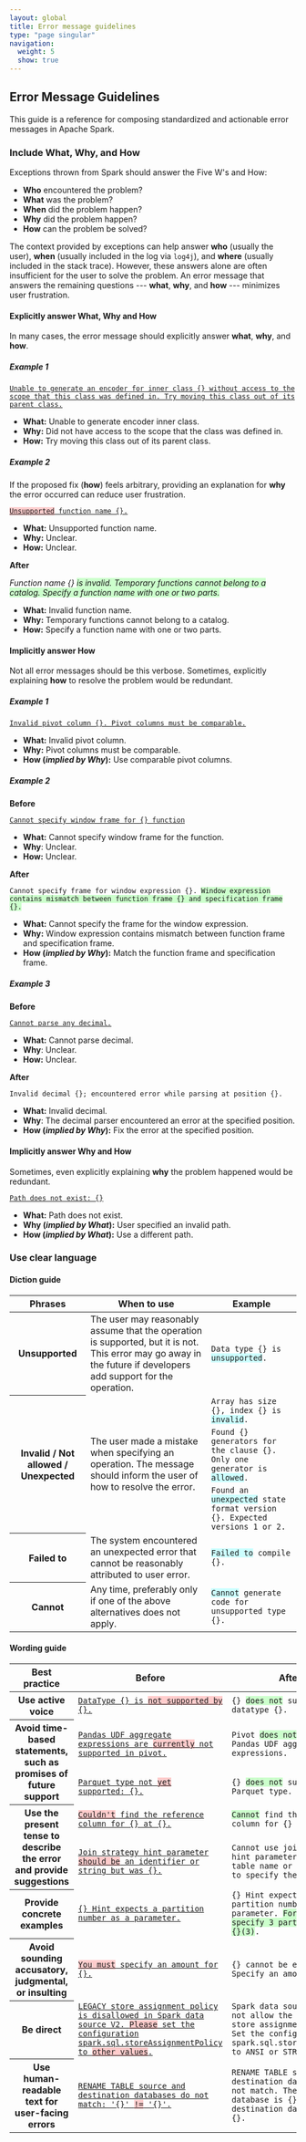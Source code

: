 ```yaml
---
layout: global
title: Error message guidelines
type: "page singular"
navigation:
  weight: 5
  show: true
---
```


## Error Message Guidelines

This guide is a reference for composing standardized and actionable
error messages in Apache Spark.

### Include What, Why, and How

Exceptions thrown from Spark should answer the Five W's and How:

-   **Who** encountered the problem?
-   **What** was the problem?
-   **When** did the problem happen?
-   **Why** did the problem happen?
-   **How** can the problem be solved?

The context provided by exceptions can help answer **who** (usually the
user), **when** (usually included in the log via <code>log4j</code>), and **where**
(usually included in the stack trace). However, these answers alone are
often insufficient for the user to solve the problem. An error message
that answers the remaining questions
--- **what**, **why**, and **how** --- minimizes user frustration.

#### Explicitly answer What, Why and How

In many cases, the error message should explicitly answer **what**,
**why**, and **how**.

##### Example 1

<code style="white-space:normal">
  <a href="https://github.com/apache/spark/blob/569fb133d09e24e4ed56ed7efff641512d98b01b/sql/catalyst/src/main/scala/org/apache/spark/sql/errors/QueryCompilationErrors.scala#L160">
    Unable to generate an encoder for inner class {} without access to the
    scope that this class was defined in. Try moving this class out of its
    parent class.
  </a>
</code>

-   **What:** Unable to generate encoder inner class.
-   **Why:** Did not have access to the scope that the class was defined
    in.
-   **How:** Try moving this class out of its parent class.

##### Example 2

If the proposed fix (**how**) feels arbitrary, providing an explanation
for **why** the error occurred can reduce user frustration.

<code style="white-space:normal">
  <a href="https://github.com/apache/spark/blob/03dd33cc982ebb3de4354274ac49da31521b8195/sql/catalyst/src/main/scala/org/apache/spark/sql/errors/QueryCompilationErrors.scala#L498">
    <span style="background-color: #ffcccc">Unsupported</span> function name {}.
  </a>
</code>

-   **What:** Unsupported function name.
-   **Why:** Unclear.
-   **How:** Unclear.

**After**

*Function name {} <span style="background-color: #ccffcc">is invalid. Temporary functions cannot belong to a
catalog. Specify a function name with one or two parts.</span>*

-   **What:** Invalid function name.
-   **Why:** Temporary functions cannot belong to a catalog.
-   **How:** Specify a function name with one or two parts.

#### Implicitly answer How

Not all error messages should be this verbose. Sometimes, explicitly
explaining **how** to resolve the problem would be redundant.

##### Example 1

<code style="white-space:normal">
  <a href="https://github.com/apache/spark/blob/e5d972e84e973d9a2e62312dc471df30c35269bc/sql/catalyst/src/main/scala/org/apache/spark/sql/errors/QueryCompilationErrors.scala#L63">
    Invalid pivot column {}. Pivot columns must be comparable.
  </a>
</code>

-   **What:** Invalid pivot column.
-   **Why:** Pivot columns must be comparable.
-   **How (*****implied by Why*****):** Use comparable pivot columns.

##### Example 2

**Before**

<code style="white-space:normal">
  <a href="https://github.com/apache/spark/blob/9809a2f1c5187205c81542dbdc84b71db535f6e1/sql/catalyst/src/main/scala/org/apache/spark/sql/errors/QueryCompilationErrors.scala#L325">
    Cannot specify window frame for {} function
  </a>
</code>

-   **What:** Cannot specify window frame for the function.
-   **Why**: Unclear.
-   **How:** Unclear.

**After**

<code style="white-space:normal">
  Cannot specify frame for window expression {}. <span style="background-color: #ccffcc">Window expression
  contains mismatch between function frame {} and specification frame {}.</span>
</code>

-   **What:** Cannot specify the frame for the window expression.
-   **Why:** Window expression contains mismatch between function frame
    and specification frame.
-   **How (*****implied by Why*****):** Match the function frame and
    specification frame.

##### Example 3

**Before**

<code style="white-space:normal">
  <a href="https://github.com/apache/spark/blob/aff6c0febb40d9713895ba00d8c77ba00f04bd16/sql/catalyst/src/main/scala/org/apache/spark/sql/errors/QueryExecutionErrors.scala#L93">
    Cannot parse any decimal.
  </a>
</code>

-   **What:** Cannot parse decimal.
-   **Why**: Unclear.
-   **How:** Unclear.

**After**

<code style="white-space:normal">
  Invalid decimal {}; encountered error while parsing at position {}.
</code>

-   **What:** Invalid decimal.
-   **Why**: The decimal parser encountered an error at the specified
    position.
-   **How (*****implied by Why*****):** Fix the error at the specified position.

#### Implicitly answer Why and How

Sometimes, even explicitly explaining **why** the problem happened would
be redundant.

<code style="white-space:normal">
  <a href="https://github.com/apache/spark/blob/569fb133d09e24e4ed56ed7efff641512d98b01b/sql/catalyst/src/main/scala/org/apache/spark/sql/errors/QueryCompilationErrors.scala#L770">
    Path does not exist: {}
  </a>
</code>

-   **What:** Path does not exist.
-   **Why (*****implied by What*****):** User specified an invalid path.
-   **How (*****implied by What*****):** Use a different path.

### Use clear language

#### Diction guide

<table class="table table-hover">
  <thead>
    <tr>
      <th scope="col">Phrases</th>
      <th scope="col">When to use</th>
      <th scope="col">Example</th>
    </tr>
  </thead>
  <tbody>
    <tr>
      <th scope="row">Unsupported</th>
      <td>
        The user may reasonably assume that the operation is supported, but it is not. This error may go away in the future if developers add support for the operation.
      </td>
      <td>
        <code style="white-space:normal">
          Data type {} is <span style="background-color: #ccffff">unsupported</span>.
        </code>
      </td>
    </tr>
    <tr>
      <th rowspan="3" scope="rowgroup">
        Invalid / Not allowed / Unexpected
      </th>
      <td rowspan="3">
        The user made a mistake when specifying an operation. The message should inform the user of how to resolve the error.
      </td>
      <td>
        <code style="white-space:normal">
          Array has size {}, index {} is <span style="background-color: #ccffff">invalid</span>.
        </code>
      </td>
    </tr>
    <tr>
      <td>
        <code style="white-space:normal">
          Found {} generators for the clause {}. Only one generator is <span style="background-color: #ccffff">allowed</span>.
        </code>
      </td>
    </tr>
    <tr>
      <td>
        <code style="white-space:normal">
          Found an <span style="background-color: #ccffff">unexpected</span> state format version {}. Expected versions 1 or 2.
        </code>
      </td>
    </tr>
    <tr>
      <th scope="row">Failed to</th>
      <td>
        The system encountered an unexpected error that cannot be reasonably attributed to user error.
      </td>
      <td>
        <code style="white-space:normal">
          <span style="background-color: #ccffff">Failed to</span> compile {}.
        </code>
      </td>
    </tr>
    <tr>
      <th scope="row">Cannot</th>
      <td>
        Any time, preferably only if one of the above alternatives does not apply.
      </td>
      <td>
        <code style="white-space:normal">
          <span style="background-color: #ccffff">Cannot</span> generate code for unsupported type {}.
        </code>
      </td>
    </tr>
  </tbody>
</table>

#### Wording guide

<table class="table table-hover">
  <thead>
    <tr>
      <th scope="col">Best practice</th>
      <th scope="col">Before</th>
      <th scope="col">After</th>
    </tr>
  </thead>
  <tbody>
    <tr>
      <th scope="row">
        Use active voice
      </th>
      <td>
        <code style="white-space:normal">
          <a href="https://github.com/apache/spark/blob/73857cdd87757d2888bd92f6b7c2fad709701484/sql/catalyst/src/main/scala/org/apache/spark/sql/errors/QueryCompilationErrors.scala#L704">
            DataType {} is <span style="background-color: #ffcccc">not supported by</span> {}.
          </a>
        </code>
      </td>
      <td>
        <code style="white-space:normal">
          {} <span style="background-color: #ccffcc">does not</span> support datatype {}.
        </code>
      </td>
    </tr>
    <tr>
      <th rowspan="2" scope="rowgroup">
        Avoid time-based statements, such as promises of future support
      </th>
      <td>
        <code style="white-space:normal">
          <a href="https://github.com/apache/spark/blob/27bec91bc971b393bd91f2ec8c6483b33f844f12/sql/catalyst/src/main/scala/org/apache/spark/sql/errors/QueryCompilationErrors.scala#L185">
            Pandas UDF aggregate expressions are <span style="background-color: #ffcccc">currently</span> not supported in pivot.
          </a>
        </code>
      </td> 
      <td>
        <code style="white-space:normal">
          Pivot <span style="background-color: #ccffcc">does not</span> support Pandas UDF aggregate expressions.
        </code>
      </td>
    </tr>
    <tr>
      <td>
        <code style="white-space:normal">
          <a href="https://github.com/apache/spark/blob/569fb133d09e24e4ed56ed7efff641512d98b01b/sql/catalyst/src/main/scala/org/apache/spark/sql/errors/QueryCompilationErrors.scala#L1076">
            Parquet type not <span style="background-color: #ffcccc">yet</span> supported: {}.
          </a>
        </code>
      </td>
      <td>
        <code style="white-space:normal">
          {} <span style="background-color: #ccffcc">does not</span> support Parquet type.
        </code>
      </td>
    </tr>
    <tr>
      <th rowspan="2" scope="rowgroup">Use the present tense to describe the error and provide suggestions</th>
      <td>
        <code style="white-space:normal">
          <a href="https://github.com/apache/spark/blob/9809a2f1c5187205c81542dbdc84b71db535f6e1/sql/catalyst/src/main/scala/org/apache/spark/sql/errors/QueryCompilationErrors.scala#L166">
            <span style="background-color: #ffcccc">Couldn't</span> find the reference column for {} at {}.
          </a>
        </code>
      </td>
      <td>
        <code style="white-space:normal"><span style="background-color: #ccffcc">Cannot</span> find the reference column for {} at {}.</code>
      </td>
    </tr>
    <tr>
      <td>
        <code style="white-space:normal">
          <a href="https://github.com/apache/spark/blob/9809a2f1c5187205c81542dbdc84b71db535f6e1/sql/catalyst/src/main/scala/org/apache/spark/sql/errors/QueryCompilationErrors.scala#L409">
            Join strategy hint parameter <span style="background-color: #ffcccc">should be</span> an identifier or string but was {}.
          </a>
        </code>
       </td> 
      <td>
        <code style="white-space:normal">
          Cannot use join strategy hint parameter {}. <span style="background-color: #ccffcc">Use</span> a table name or identifier to specify the parameter.
        </code>
      </td>
    </tr>
    <tr>
      <th scope="row">Provide concrete examples</th>
      <td>
        <code style="white-space:normal">
          <a href="https://github.com/apache/spark/blob/569fb133d09e24e4ed56ed7efff641512d98b01b/sql/catalyst/src/main/scala/org/apache/spark/sql/errors/QueryCompilationErrors.scala#L422">
            {} Hint expects a partition number as a parameter.
          </a>
        </code>
      </td>
      <td>
        <code style="white-space:normal">
          {} Hint expects a partition number as a parameter. <span style="background-color: #ccffcc">For example, specify 3 partitions with {}(3)</span>.
        </code>
      </td>
    </tr>
    <tr>
      <th scope="row">Avoid sounding accusatory, judgmental, or insulting</th>
      <td>
        <code style="white-space:normal">
          <a href="https://github.com/apache/spark/blob/569fb133d09e24e4ed56ed7efff641512d98b01b/core/src/main/scala/org/apache/spark/resource/ResourceUtils.scala#L143">
            <span style="background-color: #ffcccc">You must</span> specify an amount for {}.
          </a>
        </code>
      </td>
      <td>
        <code style="white-space:normal">
          {} cannot be empty. Specify an amount for {}.
        </code>
      </td>
    </tr>
    <tr>
      <th scope="row">Be direct</th>
      <td>
        <code style="white-space:normal">
          <a href="https://github.com/apache/spark/blob/4b5fc1da752ec008468ef80a5717c8beab468387/sql/catalyst/src/main/scala/org/apache/spark/sql/errors/QueryCompilationErrors.scala#L119">
           LEGACY store assignment policy is disallowed in Spark data source V2. <span style="background-color: #ffcccc">Please</span> set the configuration spark.sql.storeAssignmentPolicy to <span style="background-color: #ffcccc">other values</span>.
          </a>
        </code>
      </td>
      <td>
        <code style="white-space:normal">
          Spark data source V2 does not allow the LEGACY store assignment policy. Set the configuration spark.sql.storeAssignment to ANSI or STRICT.
        </code>
      </td>
    </tr>
    <tr>
      <th scope="row">Use human-readable text for user-facing errors</th>
      <td>
        <code style="white-space:normal">
          <a href="https://github.com/apache/spark/blob/4b5fc1da752ec008468ef80a5717c8beab468387/sql/catalyst/src/main/scala/org/apache/spark/sql/errors/QueryCompilationErrors.scala#L583">
            RENAME TABLE source and destination databases do not match: '{}' <span style="background-color: #ffcccc">!=</span> '{}'.
          </a>
        </code>
      </td>
      <td>
        <code style="white-space:normal">
          RENAME TABLE source and destination databases do not match. The source database is {}, but the destination database is {}.
        </code>
      </td>
    </tr>
  </tbody>
</table>
